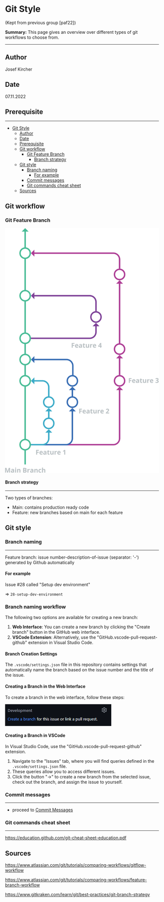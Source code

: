 # Git Style

(Kept from previous group [paf22])

**Summary:** This page gives an overview over different types of git workflows to choose from.

---

## Author

Josef Kircher

## Date

07.11.2022

## Prerequisite

---
<!-- TOC -->
- [Git Style](#git-style)
  - [Author](#author)
  - [Date](#date)
  - [Prerequisite](#prerequisite)
  - [Git workflow](#git-workflow)
    - [Git Feature Branch](#git-feature-branch)
      - [Branch strategy](#branch-strategy)
  - [Git style](#git-style-1)
    - [Branch naming](#branch-naming)
      - [For example](#for-example)
    - [Commit messages](#commit-messages)
    - [Git commands cheat sheet](#git-commands-cheat-sheet)
  - [Sources](#sources)
<!-- TOC -->

## Git workflow

### Git Feature Branch

![Git Feature](../00_assets/git-flow.svg)

#### Branch strategy

---

Two types of branches:

- Main: contains production ready code
- Feature: new branches based on main for each feature

## Git style

### Branch naming

---
Feature branch: issue number-description-of-issue      (separator: '-') generated by Github automatically

#### For example

Issue #28 called "Setup dev environment"

=> `28-setup-dev-environment`

### Branch naming workflow

The following two options are available for creating a new branch:

1. **Web Interface**: You can create a new branch by clicking the "Create branch" button in the GitHub web interface.
2. **VSCode Extension**: Alternatively, use the "GitHub.vscode-pull-request-github" extension in Visual Studio Code.

#### Branch Creation Settings

The `.vscode/settings.json` file in this repository contains settings that automatically name the branch based on the issue number and the title of the issue.

#### Creating a Branch in the Web Interface

To create a branch in the web interface, follow these steps:

![Create Branch](../00_assets/github_create_a_branch.png)

#### Creating a Branch in VSCode

In Visual Studio Code, use the "GitHub.vscode-pull-request-github" extension. 

1. Navigate to the "Issues" tab, where you will find queries defined in the `.vscode/settings.json` file.
2. These queries allow you to access different issues.
3. Click the button "->" to create a new branch from the selected issue, check out the branch, and assign the issue to yourself.

### Commit messages

---

- proceed to [Commit Messages](./03_commit.md)

### Git commands cheat sheet

---
<https://education.github.com/git-cheat-sheet-education.pdf>

## Sources

<https://www.atlassian.com/git/tutorials/comparing-workflows/gitflow-workflow>

<https://www.atlassian.com/git/tutorials/comparing-workflows/feature-branch-workflow>

<https://www.gitkraken.com/learn/git/best-practices/git-branch-strategy>
